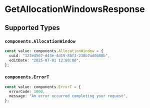 # GetAllocationWindowsResponse


## Supported Types

### `components.AllocationWindow`

```typescript
const value: components.AllocationWindow = {
  uuid: "123e4567-d43e-4d19-8bf3-230b7ad0b88b",
  editDate: "2025-07-01 12:00:00",
};
```

### `components.ErrorT`

```typescript
const value: components.ErrorT = {
  errorCode: 1000,
  message: "An error occurred completing your request",
};
```

